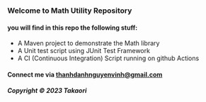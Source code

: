 ### Welcome to Math Utility Repository

#### you will find in this repo the following stuff:

* A Maven project to demonstrate the Math library 
* A Unit test script using JUnit Test Framework
* A CI (Continuous Integration) Script running on github Actions

#### Connect me via thanhdanhnguyenvinh@gmail.com

##### Copyright &#169; 2023 Takaori

